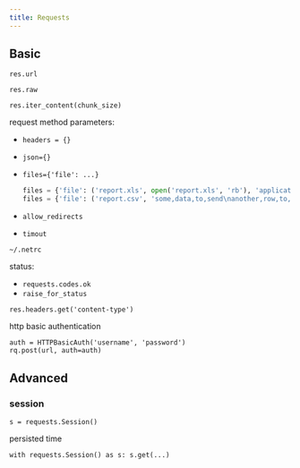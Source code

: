 ```yaml
---
title: Requests
---
```


## Basic
`res.url`

`res.raw`

`res.iter_content(chunk_size)`

request method parameters:

- `headers = {}`
- `json={}`
- `files={'file': ...}`

  ```python
  files = {'file': ('report.xls', open('report.xls', 'rb'), 'application/vnd.ms-excel', {'Expires': '0'})}
  files = {'file': ('report.csv', 'some,data,to,send\nanother,row,to,send\n')}
  ```
- `allow_redirects`
- `timout`

`~/.netrc`

status:

- `requests.codes.ok`
- `raise_for_status`

`res.headers.get('content-type')`

http basic authentication

    auth = HTTPBasicAuth('username', 'password')
    rq.post(url, auth=auth)

## Advanced

### session

`s = requests.Session()`

persisted time

`with requests.Session() as s: s.get(...)`
